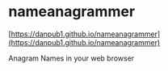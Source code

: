 # nameanagrammer

[https://danpub1.github.io/nameanagrammer](https://danpub1.github.io/nameanagrammer)

Anagram Names in your web browser